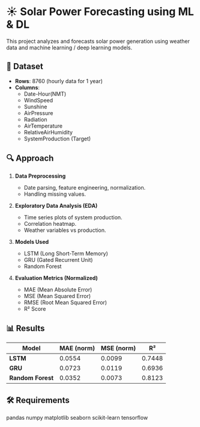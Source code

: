 # ☀️ Solar Power Forecasting using ML & DL

This project analyzes and forecasts solar power generation using weather data 
and machine learning / deep learning models.

## 📂 Dataset
- **Rows**: 8760 (hourly data for 1 year)
- **Columns**:  
  - Date-Hour(NMT)  
  - WindSpeed  
  - Sunshine  
  - AirPressure  
  - Radiation  
  - AirTemperature  
  - RelativeAirHumidity  
  - SystemProduction (Target)

## 🔍 Approach
1. **Data Preprocessing**  
   - Date parsing, feature engineering, normalization.  
   - Handling missing values.  

2. **Exploratory Data Analysis (EDA)**  
   - Time series plots of system production.  
   - Correlation heatmap.  
   - Weather variables vs production.  

3. **Models Used**
   - LSTM (Long Short-Term Memory)  
   - GRU (Gated Recurrent Unit)  
   - Random Forest  

4. **Evaluation Metrics (Normalized)**
   - MAE (Mean Absolute Error)  
   - MSE (Mean Squared Error)  
   - RMSE (Root Mean Squared Error)  
   - R² Score  

## 📊 Results
| Model             | MAE (norm) | MSE (norm) | R²     |
| ----------------- | ---------- | ---------- | ------ |
| **LSTM**          | 0.0554     | 0.0099     | 0.7448 |
| **GRU**           | 0.0723     | 0.0119     | 0.6936 |
| **Random Forest** | 0.0352     | 0.0073     | 0.8123 |

## 🛠️ Requirements
pandas
numpy
matplotlib
seaborn
scikit-learn
tensorflow
